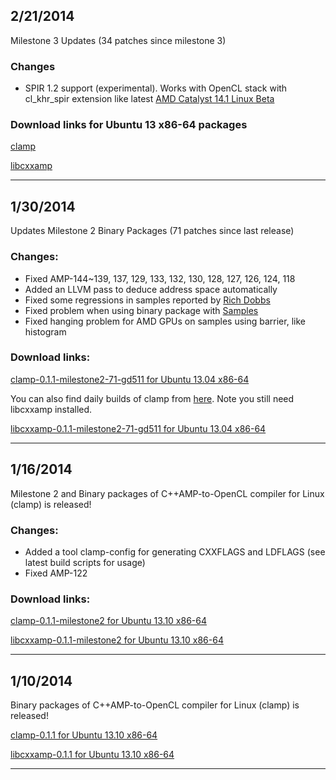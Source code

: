 ## 2/21/2014 ##
Milestone 3 Updates (34 patches since milestone 3)

### Changes ###
* SPIR 1.2 support (experimental). Works with OpenCL stack with cl_khr_spir extension like latest [AMD Catalyst 14.1 Linux Beta](http://support.amd.com/en-us/kb-articles/Pages/Latest-LINUX-Beta-Driver.aspx)

### Download links for Ubuntu 13 x86-64 packages ###

[clamp](https://bitbucket.org/multicoreware/cppamp-driver-ng/downloads/clamp-0.1.1-milestone3-34-gddf6-Linux.deb)

[libcxxamp](https://bitbucket.org/multicoreware/cppamp-driver-ng/downloads/libcxxamp-0.1.1-milestone3-34-gddf6-Linux.deb)

****

## 1/30/2014 ##
Updates Milestone 2 Binary Packages (71 patches since last release)

### Changes: ###
* Fixed AMP-144~139, 137, 129, 133, 132, 130, 128, 127, 126, 124, 118
* Added an LLVM pass to deduce address space automatically
* Fixed some regressions in samples reported by [Rich Dobbs](https://bitbucket.org/RichDobbs)
* Fixed problem when using binary package with [Samples](https://bitbucket.org/multicoreware/cppamp-sandbox)
* Fixed hanging problem for AMD GPUs on samples using barrier, like histogram
 
### Download links: ###

[clamp-0.1.1-milestone2-71-gd511 for Ubuntu 13.04 x86-64](https://bitbucket.org/multicoreware/cppamp-driver-ng/downloads/clamp-0.1.1-milestone2-71-gd511-Linux.deb)

You can also find daily builds of clamp from [here](http://champaign.multicorewareinc.com/~publish/clamp/). Note you still need libcxxamp installed.

[libcxxamp-0.1.1-milestone2-71-gd511 for Ubuntu 13.04 x86-64](https://bitbucket.org/multicoreware/cppamp-driver-ng/downloads/libcxxamp-0.1.1-milestone2-71-gd511-Linux.deb)

****
## 1/16/2014 ##
Milestone 2 and Binary packages of C++AMP-to-OpenCL compiler for Linux (clamp) is released!

### Changes: ###

* Added a tool clamp-config for generating CXXFLAGS and LDFLAGS (see latest build scripts for usage)
* Fixed AMP-122

### Download links: ###

[clamp-0.1.1-milestone2 for Ubuntu 13.10 x86-64](https://bitbucket.org/multicoreware/cppamp-driver-ng/downloads/clamp-0.1.1-milestone2-Linux.deb)

[libcxxamp-0.1.1-milestone2 for Ubuntu 13.10 x86-64](https://bitbucket.org/multicoreware/cppamp-driver-ng/downloads/libcxxamp-0.1.1-milestone2-Linux.deb)

*****


## 1/10/2014 ##
Binary packages of C++AMP-to-OpenCL compiler for Linux (clamp) is released!

[clamp-0.1.1 for Ubuntu 13.10 x86-64](https://bitbucket.org/multicoreware/cppamp-driver-ng/downloads/clamp-0.1.1-Linux.deb)

[libcxxamp-0.1.1 for Ubuntu 13.10 x86-64](https://bitbucket.org/multicoreware/cppamp-driver-ng/downloads/libcxxamp-0.1.1-Linux.deb)

*****